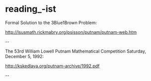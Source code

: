 # reading_-ist

Formal Solution to the 3Blue1Brown Problem:

http://lsusmath.rickmabry.org/psisson/putnam/putnam-web.htm

--

The 53rd William Lowell Putnam Mathematical Competition
Saturday, December 5, 1992:

http://kskedlaya.org/putnam-archive/1992.pdf

--

